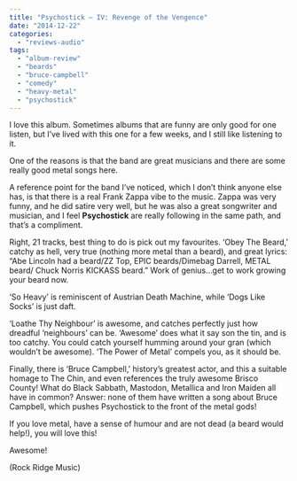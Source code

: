 ```yaml
---
title: "Psychostick – IV: Revenge of the Vengence"
date: "2014-12-22"
categories: 
  - "reviews-audio"
tags: 
  - "album-review"
  - "beards"
  - "bruce-campbell"
  - "comedy"
  - "heavy-metal"
  - "psychostick"
---
```


I love this album. Sometimes albums that are funny are only good for one listen, but I’ve lived with this one for a few weeks, and I still like listening to it.

One of the reasons is that the band are great musicians and there are some really good metal songs here.

A reference point for the band I’ve noticed, which I don’t think anyone else has, is that there is a real Frank Zappa vibe to the music. Zappa was very funny, and he did satire very well, but he was also a great songwriter and musician, and I feel **Psychostick** are really following in the same path, and that’s a compliment.

Right, 21 tracks, best thing to do is pick out my favourites. ‘Obey The Beard,’ catchy as hell, very true (nothing more metal than a beard), and great lyrics: “Abe Lincoln had a beard/ZZ Top, EPIC beards/Dimebag Darrell, METAL beard/ Chuck Norris KICKASS beard.” Work of genius…get to work growing your beard now.

‘So Heavy’ is reminiscent of Austrian Death Machine, while ‘Dogs Like Socks’ is just daft.

‘Loathe Thy Neighbour’ is awesome, and catches perfectly just how dreadful ‘neighbours’ can be. ‘Awesome’ does what it say son the tin, and is too catchy. You could catch yourself humming around your gran (which wouldn’t be awesome). ‘The Power of Metal’ compels you, as it should be.

Finally, there is ‘Bruce Campbell,’ history’s greatest actor, and this a suitable homage to The Chin, and even references the truly awesome Brisco County! What do Black Sabbath, Mastodon, Metallica and Iron Maiden all have in common? Answer: none of them have written a song about Bruce Campbell, which pushes Psychostick to the front of the metal gods!

If you love metal, have a sense of humour and are not dead (a beard would help!), you will love this!

Awesome!

(Rock Ridge Music)
